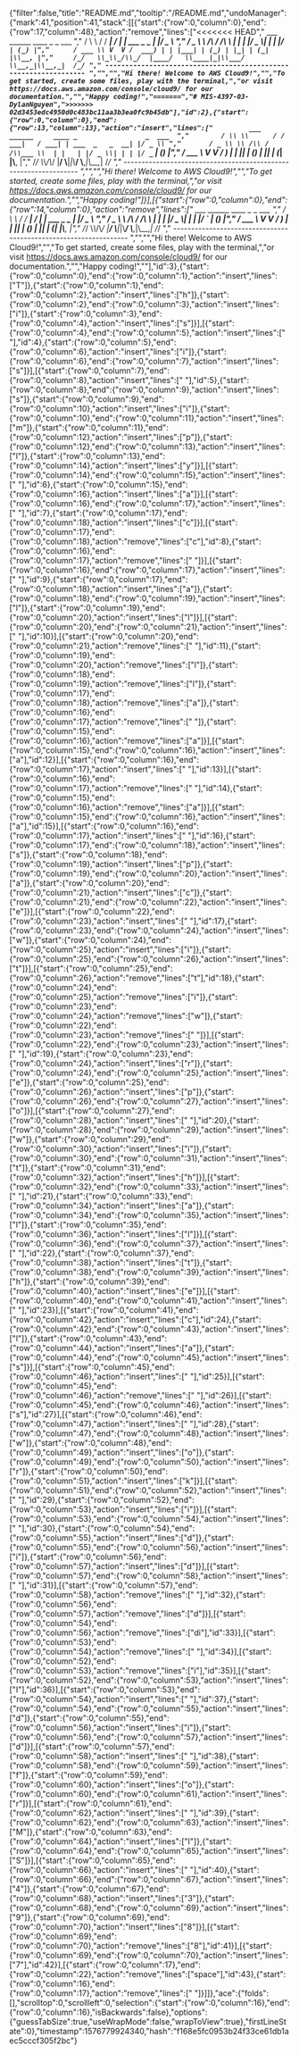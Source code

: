 {"filter":false,"title":"README.md","tooltip":"/README.md","undoManager":{"mark":41,"position":41,"stack":[[{"start":{"row":0,"column":0},"end":{"row":17,"column":48},"action":"remove","lines":["<<<<<<< HEAD","         ___        ______     ____ _                 _  ___  ","        / \\ \\      / / ___|   / ___| | ___  _   _  __| |/ _ \\ ","       / _ \\ \\ /\\ / /\\___ \\  | |   | |/ _ \\| | | |/ _` | (_) |","      / ___ \\ V  V /  ___) | | |___| | (_) | |_| | (_| |\\__, |","     /_/   \\_\\_/\\_/  |____/   \\____|_|\\___/ \\__,_|\\__,_|  /_/ "," ----------------------------------------------------------------- ","","","Hi there! Welcome to AWS Cloud9!","","To get started, create some files, play with the terminal,","or visit https://docs.aws.amazon.com/console/cloud9/ for our documentation.","","Happy coding!","=======","# MIS-4397-03-DylanNguyen",">>>>>>> 02d3453edc4950d0c483bc11aa3b3ea0fc9b45db"],"id":2},{"start":{"row":0,"column":0},"end":{"row":13,"column":13},"action":"insert","lines":["         ___        ______     ____ _                 _  ___  ","        / \\ \\      / / ___|   / ___| | ___  _   _  __| |/ _ \\ ","       / _ \\ \\ /\\ / /\\___ \\  | |   | |/ _ \\| | | |/ _` | (_) |","      / ___ \\ V  V /  ___) | | |___| | (_) | |_| | (_| |\\__, |","     /_/   \\_\\_/\\_/  |____/   \\____|_|\\___/ \\__,_|\\__,_|  /_/ "," ----------------------------------------------------------------- ","","","Hi there! Welcome to AWS Cloud9!","","To get started, create some files, play with the terminal,","or visit https://docs.aws.amazon.com/console/cloud9/ for our documentation.","","Happy coding!"]}],[{"start":{"row":0,"column":0},"end":{"row":14,"column":0},"action":"remove","lines":["         ___        ______     ____ _                 _  ___  ","        / \\ \\      / / ___|   / ___| | ___  _   _  __| |/ _ \\ ","       / _ \\ \\ /\\ / /\\___ \\  | |   | |/ _ \\| | | |/ _` | (_) |","      / ___ \\ V  V /  ___) | | |___| | (_) | |_| | (_| |\\__, |","     /_/   \\_\\_/\\_/  |____/   \\____|_|\\___/ \\__,_|\\__,_|  /_/ "," ----------------------------------------------------------------- ","","","Hi there! Welcome to AWS Cloud9!","","To get started, create some files, play with the terminal,","or visit https://docs.aws.amazon.com/console/cloud9/ for our documentation.","","Happy coding!",""],"id":3},{"start":{"row":0,"column":0},"end":{"row":0,"column":1},"action":"insert","lines":["T"]},{"start":{"row":0,"column":1},"end":{"row":0,"column":2},"action":"insert","lines":["h"]},{"start":{"row":0,"column":2},"end":{"row":0,"column":3},"action":"insert","lines":["i"]},{"start":{"row":0,"column":3},"end":{"row":0,"column":4},"action":"insert","lines":["s"]}],[{"start":{"row":0,"column":4},"end":{"row":0,"column":5},"action":"insert","lines":[" "],"id":4},{"start":{"row":0,"column":5},"end":{"row":0,"column":6},"action":"insert","lines":["i"]},{"start":{"row":0,"column":6},"end":{"row":0,"column":7},"action":"insert","lines":["s"]}],[{"start":{"row":0,"column":7},"end":{"row":0,"column":8},"action":"insert","lines":[" "],"id":5},{"start":{"row":0,"column":8},"end":{"row":0,"column":9},"action":"insert","lines":["s"]},{"start":{"row":0,"column":9},"end":{"row":0,"column":10},"action":"insert","lines":["i"]},{"start":{"row":0,"column":10},"end":{"row":0,"column":11},"action":"insert","lines":["m"]},{"start":{"row":0,"column":11},"end":{"row":0,"column":12},"action":"insert","lines":["p"]},{"start":{"row":0,"column":12},"end":{"row":0,"column":13},"action":"insert","lines":["l"]},{"start":{"row":0,"column":13},"end":{"row":0,"column":14},"action":"insert","lines":["y"]}],[{"start":{"row":0,"column":14},"end":{"row":0,"column":15},"action":"insert","lines":[" "],"id":6},{"start":{"row":0,"column":15},"end":{"row":0,"column":16},"action":"insert","lines":["a"]}],[{"start":{"row":0,"column":16},"end":{"row":0,"column":17},"action":"insert","lines":[" "],"id":7},{"start":{"row":0,"column":17},"end":{"row":0,"column":18},"action":"insert","lines":["c"]}],[{"start":{"row":0,"column":17},"end":{"row":0,"column":18},"action":"remove","lines":["c"],"id":8},{"start":{"row":0,"column":16},"end":{"row":0,"column":17},"action":"remove","lines":[" "]}],[{"start":{"row":0,"column":16},"end":{"row":0,"column":17},"action":"insert","lines":[" "],"id":9},{"start":{"row":0,"column":17},"end":{"row":0,"column":18},"action":"insert","lines":["a"]},{"start":{"row":0,"column":18},"end":{"row":0,"column":19},"action":"insert","lines":["l"]},{"start":{"row":0,"column":19},"end":{"row":0,"column":20},"action":"insert","lines":["l"]}],[{"start":{"row":0,"column":20},"end":{"row":0,"column":21},"action":"insert","lines":[" "],"id":10}],[{"start":{"row":0,"column":20},"end":{"row":0,"column":21},"action":"remove","lines":[" "],"id":11},{"start":{"row":0,"column":19},"end":{"row":0,"column":20},"action":"remove","lines":["l"]},{"start":{"row":0,"column":18},"end":{"row":0,"column":19},"action":"remove","lines":["l"]},{"start":{"row":0,"column":17},"end":{"row":0,"column":18},"action":"remove","lines":["a"]},{"start":{"row":0,"column":16},"end":{"row":0,"column":17},"action":"remove","lines":[" "]},{"start":{"row":0,"column":15},"end":{"row":0,"column":16},"action":"remove","lines":["a"]}],[{"start":{"row":0,"column":15},"end":{"row":0,"column":16},"action":"insert","lines":["a"],"id":12}],[{"start":{"row":0,"column":16},"end":{"row":0,"column":17},"action":"insert","lines":[" "],"id":13}],[{"start":{"row":0,"column":16},"end":{"row":0,"column":17},"action":"remove","lines":[" "],"id":14},{"start":{"row":0,"column":15},"end":{"row":0,"column":16},"action":"remove","lines":["a"]}],[{"start":{"row":0,"column":15},"end":{"row":0,"column":16},"action":"insert","lines":["a"],"id":15}],[{"start":{"row":0,"column":16},"end":{"row":0,"column":17},"action":"insert","lines":[" "],"id":16},{"start":{"row":0,"column":17},"end":{"row":0,"column":18},"action":"insert","lines":["s"]},{"start":{"row":0,"column":18},"end":{"row":0,"column":19},"action":"insert","lines":["p"]},{"start":{"row":0,"column":19},"end":{"row":0,"column":20},"action":"insert","lines":["a"]},{"start":{"row":0,"column":20},"end":{"row":0,"column":21},"action":"insert","lines":["c"]},{"start":{"row":0,"column":21},"end":{"row":0,"column":22},"action":"insert","lines":["e"]}],[{"start":{"row":0,"column":22},"end":{"row":0,"column":23},"action":"insert","lines":[" "],"id":17},{"start":{"row":0,"column":23},"end":{"row":0,"column":24},"action":"insert","lines":["w"]},{"start":{"row":0,"column":24},"end":{"row":0,"column":25},"action":"insert","lines":["i"]},{"start":{"row":0,"column":25},"end":{"row":0,"column":26},"action":"insert","lines":["t"]}],[{"start":{"row":0,"column":25},"end":{"row":0,"column":26},"action":"remove","lines":["t"],"id":18},{"start":{"row":0,"column":24},"end":{"row":0,"column":25},"action":"remove","lines":["i"]},{"start":{"row":0,"column":23},"end":{"row":0,"column":24},"action":"remove","lines":["w"]},{"start":{"row":0,"column":22},"end":{"row":0,"column":23},"action":"remove","lines":[" "]}],[{"start":{"row":0,"column":22},"end":{"row":0,"column":23},"action":"insert","lines":[" "],"id":19},{"start":{"row":0,"column":23},"end":{"row":0,"column":24},"action":"insert","lines":["r"]},{"start":{"row":0,"column":24},"end":{"row":0,"column":25},"action":"insert","lines":["e"]},{"start":{"row":0,"column":25},"end":{"row":0,"column":26},"action":"insert","lines":["p"]},{"start":{"row":0,"column":26},"end":{"row":0,"column":27},"action":"insert","lines":["o"]}],[{"start":{"row":0,"column":27},"end":{"row":0,"column":28},"action":"insert","lines":[" "],"id":20},{"start":{"row":0,"column":28},"end":{"row":0,"column":29},"action":"insert","lines":["w"]},{"start":{"row":0,"column":29},"end":{"row":0,"column":30},"action":"insert","lines":["i"]},{"start":{"row":0,"column":30},"end":{"row":0,"column":31},"action":"insert","lines":["t"]},{"start":{"row":0,"column":31},"end":{"row":0,"column":32},"action":"insert","lines":["h"]}],[{"start":{"row":0,"column":32},"end":{"row":0,"column":33},"action":"insert","lines":[" "],"id":21},{"start":{"row":0,"column":33},"end":{"row":0,"column":34},"action":"insert","lines":["a"]},{"start":{"row":0,"column":34},"end":{"row":0,"column":35},"action":"insert","lines":["l"]},{"start":{"row":0,"column":35},"end":{"row":0,"column":36},"action":"insert","lines":["l"]}],[{"start":{"row":0,"column":36},"end":{"row":0,"column":37},"action":"insert","lines":[" "],"id":22},{"start":{"row":0,"column":37},"end":{"row":0,"column":38},"action":"insert","lines":["t"]},{"start":{"row":0,"column":38},"end":{"row":0,"column":39},"action":"insert","lines":["h"]},{"start":{"row":0,"column":39},"end":{"row":0,"column":40},"action":"insert","lines":["e"]}],[{"start":{"row":0,"column":40},"end":{"row":0,"column":41},"action":"insert","lines":[" "],"id":23}],[{"start":{"row":0,"column":41},"end":{"row":0,"column":42},"action":"insert","lines":["c"],"id":24},{"start":{"row":0,"column":42},"end":{"row":0,"column":43},"action":"insert","lines":["l"]},{"start":{"row":0,"column":43},"end":{"row":0,"column":44},"action":"insert","lines":["a"]},{"start":{"row":0,"column":44},"end":{"row":0,"column":45},"action":"insert","lines":["s"]}],[{"start":{"row":0,"column":45},"end":{"row":0,"column":46},"action":"insert","lines":[" "],"id":25}],[{"start":{"row":0,"column":45},"end":{"row":0,"column":46},"action":"remove","lines":[" "],"id":26}],[{"start":{"row":0,"column":45},"end":{"row":0,"column":46},"action":"insert","lines":["s"],"id":27}],[{"start":{"row":0,"column":46},"end":{"row":0,"column":47},"action":"insert","lines":[" "],"id":28},{"start":{"row":0,"column":47},"end":{"row":0,"column":48},"action":"insert","lines":["w"]},{"start":{"row":0,"column":48},"end":{"row":0,"column":49},"action":"insert","lines":["o"]},{"start":{"row":0,"column":49},"end":{"row":0,"column":50},"action":"insert","lines":["r"]},{"start":{"row":0,"column":50},"end":{"row":0,"column":51},"action":"insert","lines":["k"]}],[{"start":{"row":0,"column":51},"end":{"row":0,"column":52},"action":"insert","lines":[" "],"id":29},{"start":{"row":0,"column":52},"end":{"row":0,"column":53},"action":"insert","lines":["i"]}],[{"start":{"row":0,"column":53},"end":{"row":0,"column":54},"action":"insert","lines":[" "],"id":30},{"start":{"row":0,"column":54},"end":{"row":0,"column":55},"action":"insert","lines":["d"]},{"start":{"row":0,"column":55},"end":{"row":0,"column":56},"action":"insert","lines":["i"]},{"start":{"row":0,"column":56},"end":{"row":0,"column":57},"action":"insert","lines":["d"]}],[{"start":{"row":0,"column":57},"end":{"row":0,"column":58},"action":"insert","lines":[" "],"id":31}],[{"start":{"row":0,"column":57},"end":{"row":0,"column":58},"action":"remove","lines":[" "],"id":32},{"start":{"row":0,"column":56},"end":{"row":0,"column":57},"action":"remove","lines":["d"]}],[{"start":{"row":0,"column":54},"end":{"row":0,"column":56},"action":"remove","lines":["di"],"id":33}],[{"start":{"row":0,"column":53},"end":{"row":0,"column":54},"action":"remove","lines":[" "],"id":34}],[{"start":{"row":0,"column":52},"end":{"row":0,"column":53},"action":"remove","lines":["i"],"id":35}],[{"start":{"row":0,"column":52},"end":{"row":0,"column":53},"action":"insert","lines":["I"],"id":36}],[{"start":{"row":0,"column":53},"end":{"row":0,"column":54},"action":"insert","lines":[" "],"id":37},{"start":{"row":0,"column":54},"end":{"row":0,"column":55},"action":"insert","lines":["d"]},{"start":{"row":0,"column":55},"end":{"row":0,"column":56},"action":"insert","lines":["i"]},{"start":{"row":0,"column":56},"end":{"row":0,"column":57},"action":"insert","lines":["d"]}],[{"start":{"row":0,"column":57},"end":{"row":0,"column":58},"action":"insert","lines":[" "],"id":38},{"start":{"row":0,"column":58},"end":{"row":0,"column":59},"action":"insert","lines":["f"]},{"start":{"row":0,"column":59},"end":{"row":0,"column":60},"action":"insert","lines":["o"]},{"start":{"row":0,"column":60},"end":{"row":0,"column":61},"action":"insert","lines":["r"]}],[{"start":{"row":0,"column":61},"end":{"row":0,"column":62},"action":"insert","lines":[" "],"id":39},{"start":{"row":0,"column":62},"end":{"row":0,"column":63},"action":"insert","lines":["M"]},{"start":{"row":0,"column":63},"end":{"row":0,"column":64},"action":"insert","lines":["I"]},{"start":{"row":0,"column":64},"end":{"row":0,"column":65},"action":"insert","lines":["S"]}],[{"start":{"row":0,"column":65},"end":{"row":0,"column":66},"action":"insert","lines":[" "],"id":40},{"start":{"row":0,"column":66},"end":{"row":0,"column":67},"action":"insert","lines":["4"]},{"start":{"row":0,"column":67},"end":{"row":0,"column":68},"action":"insert","lines":["3"]},{"start":{"row":0,"column":68},"end":{"row":0,"column":69},"action":"insert","lines":["9"]},{"start":{"row":0,"column":69},"end":{"row":0,"column":70},"action":"insert","lines":["8"]}],[{"start":{"row":0,"column":69},"end":{"row":0,"column":70},"action":"remove","lines":["8"],"id":41}],[{"start":{"row":0,"column":69},"end":{"row":0,"column":70},"action":"insert","lines":["7"],"id":42}],[{"start":{"row":0,"column":17},"end":{"row":0,"column":22},"action":"remove","lines":["space"],"id":43},{"start":{"row":0,"column":16},"end":{"row":0,"column":17},"action":"remove","lines":[" "]}]]},"ace":{"folds":[],"scrolltop":0,"scrollleft":0,"selection":{"start":{"row":0,"column":16},"end":{"row":0,"column":16},"isBackwards":false},"options":{"guessTabSize":true,"useWrapMode":false,"wrapToView":true},"firstLineState":0},"timestamp":1576779924340,"hash":"f168e5fc0953b24f33ce61db1aec5cccf305f2bc"}